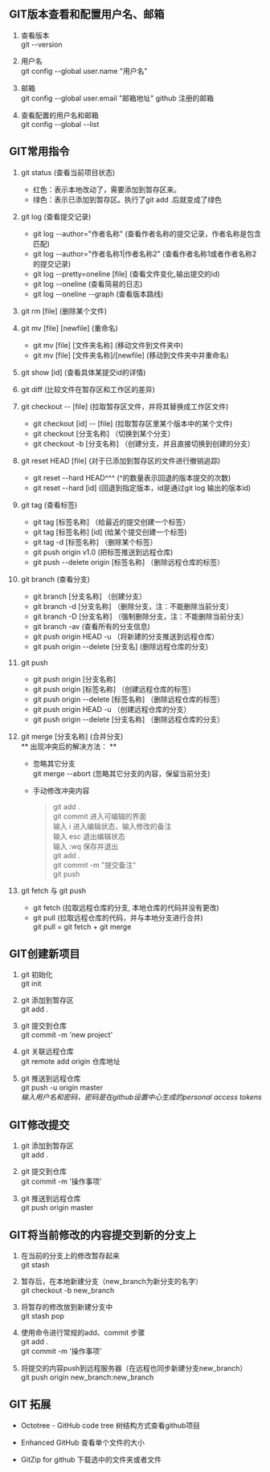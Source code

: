 ## GIT版本查看和配置用户名、邮箱

1. 查看版本  
   git --version

2. 用户名  
   git config --global user.name "用户名"

3. 邮箱  
   git config --global user.email "邮箱地址"  github 注册的邮箱

4. 查看配置的用户名和邮箱  
   git config --global --list

## GIT常用指令

1. git status                                 (查看当前项目状态)  
   
   - 红色：表示本地改动了，需要添加到暂存区来。
   - 绿色：表示已添加到暂存区。执行了git add .后就变成了绿色

2. git log                                    (查看提交记录)  
   
   - git log --author="作者名称"              (查看作者名称的提交记录，作者名称是包含匹配)  
   - git log --author="作者名称1|作者名称2"    (查看作者名称1或者作者名称2的提交记录)  
   - git log --pretty=oneline [file]         (查看文件变化,输出提交的id)
   - git log --oneline                       (查看简易的日志)
   - git log --oneline --graph               (查看版本路线)

3. git rm [file]                              (删除某个文件)  

4. git mv [file] [newfile]                    (重命名)
   
   - git mv [file] [文件夹名称]               (移动文件到文件夹中)  
   - git mv [file] [文件夹名称]/[newfile]     (移动到文件夹中并重命名) 

5. git show [id]                             (查看具体某提交id的详情)          

6. git diff                                  (比较文件在暂存区和工作区的差异)  

7. git checkout -- [file]                    (拉取暂存区文件，并将其替换成工作区文件)  
   
   - git checkout [id] -- [file]            (拉取暂存区里某个版本中的某个文件) 
   - git checkout [分支名称]                （切换到某个分支）
   - git checkout -b [分支名称]             （创建分支，并且直接切换到创建的分支）

8. git reset HEAD [file]                     (对于已添加到暂存区的文件进行撤销追踪)  
   
   - git reset --hard HEAD^^^               (^的数量表示回退的版本提交的次数)  
   - git reset --hard [id]                  (回退到指定版本，id是通过git log 输出的版本id)

9. git tag                                   (查看标签)
   
   - git tag [标签名称]                     （给最近的提交创建一个标签）
   - git tag [标签名称] [id]                 (给某个提交创建一个标签)
   - git tag -d [标签名称]                  （删除某个标签）
   - git push origin v1.0                   (把标签推送到远程仓库)
   - git push --delete origin [标签名称]    （删除远程仓库的标签）

10. git branch                               (查看分支)
    
    - git branch [分支名称]                  （创建分支）
    - git branch -d [分支名称]               （删除分支，注：不能删除当前分支）
    - git branch -D [分支名称]               （强制删除分支，注：不能删除当前分支）
    - git branch -av                         (查看所有的分支信息)
    - git push origin HEAD -u               （将新建的分支推送到远程仓库）
    - git push origin --delete [分支名]       (删除远程仓库的分支)

11. git push
    
    - git push origin [分支名称]  
    - git push origin [标签名称]              （创建远程仓库的标签）
    - git push origin --delete [标签名称]     （删除远程仓库的标签）
    - git push origin HEAD -u                （创建远程仓库的分支）
    - git push origin --delete [分支名称]     （删除远程仓库的分支）

12. git merge [分支名称]                       (合并分支)  
    ** 出现冲突后的解决方法： **
    
    - 忽略其它分支  
      git merge --abort                         (忽略其它分支的内容，保留当前分支)
    - 手动修改冲突内容  
      
      > git add .  
      > git commit 进入可编辑的界面  
      > 输入 i 进入编辑状态，输入修改的备注  
      > 输入 esc 退出编辑状态  
      > 输入 :wq 保存并退出   
      > git add .  
      > git commit -m "提交备注"  
      > git push   

13. git fetch 与 git push
    
    - git fetch                              (拉取远程仓库的分支, 本地仓库的代码并没有更改)          
    - git pull                               (拉取远程仓库的代码，并与本地分支进行合并)  
        git pull = git fetch + git merge

## GIT创建新项目

1. git 初始化  
   git init

2. git 添加到暂存区  
   git add .

3. git 提交到仓库  
   git commit -m 'new project'

4. git 关联远程仓库  
   git remote add origin 仓库地址

5. git 推送到远程仓库  
   git push -u origin master  
   *输入用户名和密码，密码是在github设置中心生成的personal access tokens*

## GIT修改提交

1. git 添加到暂存区   
   git add .

2. git 提交到仓库  
   git commit -m '操作事项'

3. git 推送到远程仓库  
   git push origin master

## GIT将当前修改的内容提交到新的分支上

1. 在当前的分支上的修改暂存起来  
   git stash

2. 暂存后，在本地新建分支（new_branch为新分支的名字）  
   git checkout -b new_branch 

3. 将暂存的修改放到新建分支中  
   git stash pop

4. 使用命令进行常规的add、commit 步骤  
   git add .  
   git commit -m '操作事项'  

5. 将提交的内容push到远程服务器（在远程也同步新建分支new_branch）  
   git push origin new_branch:new_branch

## GIT 拓展

- Octotree - GitHub code tree  树结构方式查看github项目

- Enhanced GitHub  查看单个文件的大小

- GitZip for github  下载选中的文件夹或者文件
